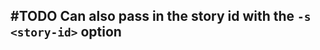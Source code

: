 ## #TODO Can also pass in the story id with the `-s <story-id>` option
<!--  #task -->
<!-- created:2023-09-13T01:06:24.185Z task-id:CbnFx group:"Ungrouped Tasks" story-id:List-tasks-in-a-story order:30 -->
